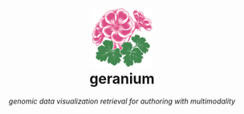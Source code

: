 <h1 align="center">
  <img src="./assets/logo-color.svg" alt="geranium logo" width="120">
  <br>geranium
</h1>

<p align="center">
  <i>genomic data visualization retrieval for authoring with multimodality</i>
</p>
